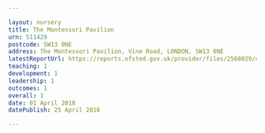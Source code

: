 ```yaml
---

layout: nursery
title: The Montessori Pavilion
urn: 511429
postcode: SW13 0NE
address: The Montessori Pavilion, Vine Road, LONDON, SW13 0NE
latestReportUrl: https://reports.ofsted.gov.uk/provider/files/2568029/urn/511429.pdf
teaching: 1
development: 1
leadership: 1
outcomes: 1
overall: 1
date: 01 April 2018 
datePublish: 25 April 2016

---
```

